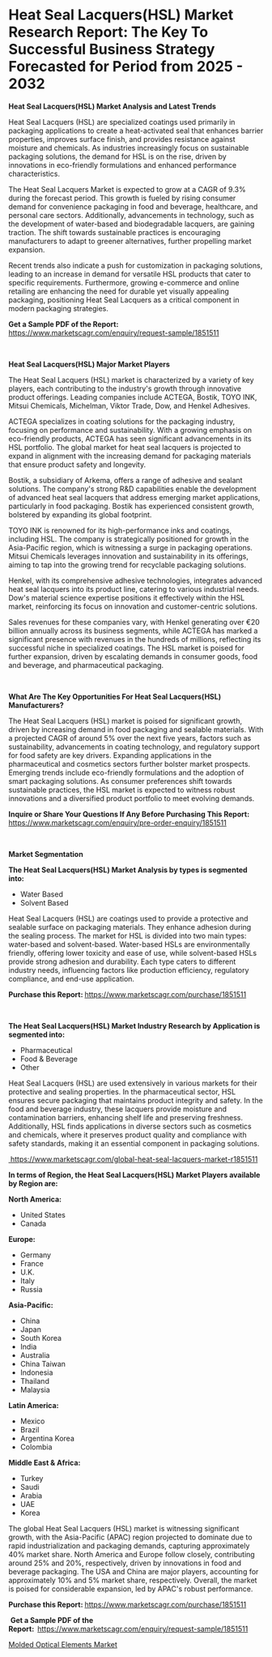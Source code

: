 <p><h1>Heat Seal Lacquers(HSL) Market Research Report: The Key To Successful Business Strategy Forecasted for Period from 2025 - 2032</h1></p><p><strong>Heat Seal Lacquers(HSL) Market Analysis and Latest Trends</strong></p>
<p><p>Heat Seal Lacquers (HSL) are specialized coatings used primarily in packaging applications to create a heat-activated seal that enhances barrier properties, improves surface finish, and provides resistance against moisture and chemicals. As industries increasingly focus on sustainable packaging solutions, the demand for HSL is on the rise, driven by innovations in eco-friendly formulations and enhanced performance characteristics.</p><p>The Heat Seal Lacquers Market is expected to grow at a CAGR of 9.3% during the forecast period. This growth is fueled by rising consumer demand for convenience packaging in food and beverage, healthcare, and personal care sectors. Additionally, advancements in technology, such as the development of water-based and biodegradable lacquers, are gaining traction. The shift towards sustainable practices is encouraging manufacturers to adapt to greener alternatives, further propelling market expansion.</p><p>Recent trends also indicate a push for customization in packaging solutions, leading to an increase in demand for versatile HSL products that cater to specific requirements. Furthermore, growing e-commerce and online retailing are enhancing the need for durable yet visually appealing packaging, positioning Heat Seal Lacquers as a critical component in modern packaging strategies.</p></p>
<p><strong>Get a Sample PDF of the Report:&nbsp;</strong> <a href="https://www.marketscagr.com/enquiry/request-sample/1851511?utm_campaign=2796&utm_medium=2&utm_source=Github&utm_content=ia&utm_term=03042025&utm_id=heat-seal-lacquershsl">https://www.marketscagr.com/enquiry/request-sample/1851511</a></p>
<p>&nbsp;</p>
<p><strong>Heat Seal Lacquers(HSL) Major Market Players</strong></p>
<p><p>The Heat Seal Lacquers (HSL) market is characterized by a variety of key players, each contributing to the industry's growth through innovative product offerings. Leading companies include ACTEGA, Bostik, TOYO INK, Mitsui Chemicals, Michelman, Viktor Trade, Dow, and Henkel Adhesives.</p><p>ACTEGA specializes in coating solutions for the packaging industry, focusing on performance and sustainability. With a growing emphasis on eco-friendly products, ACTEGA has seen significant advancements in its HSL portfolio. The global market for heat seal lacquers is projected to expand in alignment with the increasing demand for packaging materials that ensure product safety and longevity.</p><p>Bostik, a subsidiary of Arkema, offers a range of adhesive and sealant solutions. The company's strong R&D capabilities enable the development of advanced heat seal lacquers that address emerging market applications, particularly in food packaging. Bostik has experienced consistent growth, bolstered by expanding its global footprint.</p><p>TOYO INK is renowned for its high-performance inks and coatings, including HSL. The company is strategically positioned for growth in the Asia-Pacific region, which is witnessing a surge in packaging operations. Mitsui Chemicals leverages innovation and sustainability in its offerings, aiming to tap into the growing trend for recyclable packaging solutions.</p><p>Henkel, with its comprehensive adhesive technologies, integrates advanced heat seal lacquers into its product line, catering to various industrial needs. Dow's material science expertise positions it effectively within the HSL market, reinforcing its focus on innovation and customer-centric solutions.</p><p>Sales revenues for these companies vary, with Henkel generating over €20 billion annually across its business segments, while ACTEGA has marked a significant presence with revenues in the hundreds of millions, reflecting its successful niche in specialized coatings. The HSL market is poised for further expansion, driven by escalating demands in consumer goods, food and beverage, and pharmaceutical packaging.</p></p>
<p>&nbsp;</p>
<p><strong>What Are The Key Opportunities For Heat Seal Lacquers(HSL) Manufacturers?</strong></p>
<p><p>The Heat Seal Lacquers (HSL) market is poised for significant growth, driven by increasing demand in food packaging and sealable materials. With a projected CAGR of around 5% over the next five years, factors such as sustainability, advancements in coating technology, and regulatory support for food safety are key drivers. Expanding applications in the pharmaceutical and cosmetics sectors further bolster market prospects. Emerging trends include eco-friendly formulations and the adoption of smart packaging solutions. As consumer preferences shift towards sustainable practices, the HSL market is expected to witness robust innovations and a diversified product portfolio to meet evolving demands.</p></p>
<p><strong>Inquire or Share Your Questions If Any Before Purchasing This Report:</strong> <a href="https://www.marketscagr.com/enquiry/pre-order-enquiry/1851511?utm_campaign=2796&utm_medium=2&utm_source=Github&utm_content=ia&utm_term=03042025&utm_id=heat-seal-lacquershsl">https://www.marketscagr.com/enquiry/pre-order-enquiry/1851511</a></p>
<p>&nbsp;</p>
<p><strong>Market Segmentation</strong></p>
<p><strong>The Heat Seal Lacquers(HSL) Market Analysis by types is segmented into:</strong></p>
<p><ul><li>Water Based</li><li>Solvent Based</li></ul></p>
<p><p>Heat Seal Lacquers (HSL) are coatings used to provide a protective and sealable surface on packaging materials. They enhance adhesion during the sealing process. The market for HSL is divided into two main types: water-based and solvent-based. Water-based HSLs are environmentally friendly, offering lower toxicity and ease of use, while solvent-based HSLs provide strong adhesion and durability. Each type caters to different industry needs, influencing factors like production efficiency, regulatory compliance, and end-use application.</p></p>
<p><strong>Purchase this Report:&nbsp;</strong><a href="https://www.marketscagr.com/purchase/1851511?utm_campaign=2796&utm_medium=2&utm_source=Github&utm_content=ia&utm_term=03042025&utm_id=heat-seal-lacquershsl">https://www.marketscagr.com/purchase/1851511</a></p>
<p>&nbsp;</p>
<p><strong>The Heat Seal Lacquers(HSL) Market Industry Research by Application is segmented into:</strong></p>
<p><ul><li>Pharmaceutical</li><li>Food & Beverage</li><li>Other</li></ul></p>
<p><p>Heat Seal Lacquers (HSL) are used extensively in various markets for their protective and sealing properties. In the pharmaceutical sector, HSL ensures secure packaging that maintains product integrity and safety. In the food and beverage industry, these lacquers provide moisture and contamination barriers, enhancing shelf life and preserving freshness. Additionally, HSL finds applications in diverse sectors such as cosmetics and chemicals, where it preserves product quality and compliance with safety standards, making it an essential component in packaging solutions.</p></p>
<p><a href="https://www.marketscagr.com/global-heat-seal-lacquers-market-r1851511?utm_campaign=2796&utm_medium=2&utm_source=Github&utm_content=ia&utm_term=03042025&utm_id=heat-seal-lacquershsl">&nbsp;https://www.marketscagr.com/global-heat-seal-lacquers-market-r1851511</a></p>
<p><strong>In terms of Region, the Heat Seal Lacquers(HSL) Market Players available by Region are:</strong></p>
<p>
    <p> <strong> North America: </strong>
        <ul>
            <li>United States</li>
            <li>Canada</li>
        </ul>
        </p> 
    <p> <strong> Europe: </strong>
        <ul>
            <li>Germany</li>
            <li>France</li>
            <li>U.K.</li>
            <li>Italy</li>
            <li>Russia</li>
        </ul>
        </p> 
    <p> <strong> Asia-Pacific: </strong>
        <ul>
            <li>China</li>
            <li>Japan</li>
            <li>South Korea</li>
            <li>India</li>
            <li>Australia</li>
            <li>China Taiwan</li>
            <li>Indonesia</li>
            <li>Thailand</li>
            <li>Malaysia</li>
        </ul>
        </p> 
    <p> <strong> Latin America: </strong>
        <ul>
            <li>Mexico</li>
            <li>Brazil</li>
            <li>Argentina Korea</li>
            <li>Colombia</li>
        </ul>
        </p> 
    <p> <strong> Middle East & Africa: </strong>
        <ul>
            <li>Turkey</li>
            <li>Saudi</li>
            <li>Arabia</li>
            <li>UAE</li>
            <li>Korea</li>
        </ul>
    </p>
    </p>
<p><p>The global Heat Seal Lacquers (HSL) market is witnessing significant growth, with the Asia-Pacific (APAC) region projected to dominate due to rapid industrialization and packaging demands, capturing approximately 40% market share. North America and Europe follow closely, contributing around 25% and 20%, respectively, driven by innovations in food and beverage packaging. The USA and China are major players, accounting for approximately 10% and 5% market share, respectively. Overall, the market is poised for considerable expansion, led by APAC's robust performance.</p></p>
<p><strong>Purchase this Report: </strong><a href="https://www.marketscagr.com/purchase/1851511?utm_campaign=2796&utm_medium=2&utm_source=Github&utm_content=ia&utm_term=03042025&utm_id=heat-seal-lacquershsl">https://www.marketscagr.com/purchase/1851511</a></p>
<p>&nbsp;<strong>Get a Sample PDF of the Report:&nbsp;&nbsp;</strong><a href="https://www.marketscagr.com/enquiry/request-sample/1851511?utm_campaign=2796&utm_medium=2&utm_source=Github&utm_content=ia&utm_term=03042025&utm_id=heat-seal-lacquershsl">https://www.marketscagr.com/enquiry/request-sample/1851511</a></p>
<p><strong></strong></p>
<p><p><a href="https://github.com/raffadongraffadong/Market-Research-Report-List-1/blob/main/molded-optical-elements-market.md?utm_campaign=2796&utm_medium=2&utm_source=Github&utm_content=ia&utm_term=03042025&utm_id=heat-seal-lacquershsl">Molded Optical Elements Market</a></p></p>